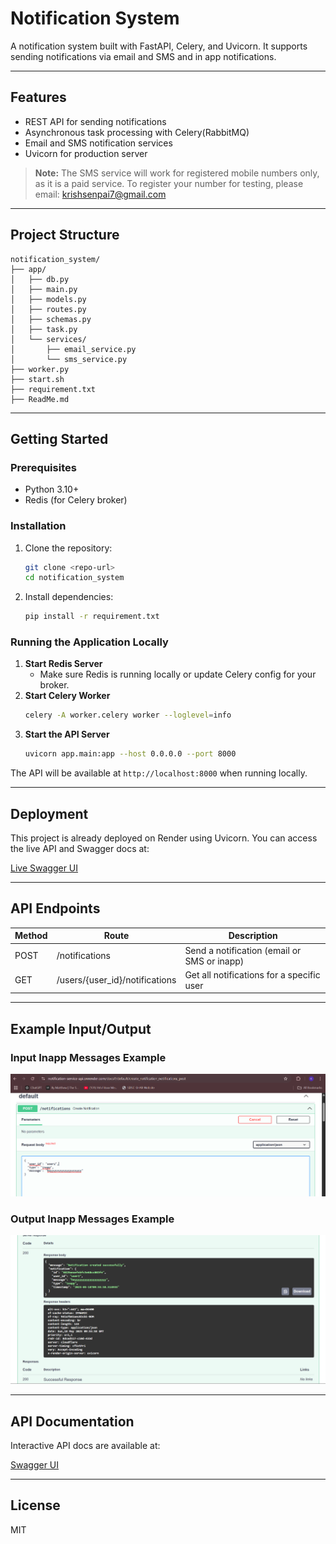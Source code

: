 # Notification System

A notification system built with FastAPI, Celery, and Uvicorn. It supports sending notifications via email and SMS and in app notifications.

---

## Features
- REST API for sending notifications
- Asynchronous task processing with Celery(RabbitMQ)
- Email and SMS notification services
- Uvicorn for production server

> **Note:** The SMS service will work for registered mobile numbers only, as it is a paid service. To register your number for testing, please email: krishsenpai7@gmail.com

---

## Project Structure
```
notification_system/
├── app/
│   ├── db.py
│   ├── main.py
│   ├── models.py
│   ├── routes.py
│   ├── schemas.py
│   ├── task.py
│   └── services/
│       ├── email_service.py
│       └── sms_service.py
├── worker.py
├── start.sh
├── requirement.txt
├── ReadMe.md
```

---

## Getting Started

### Prerequisites
- Python 3.10+
- Redis (for Celery broker)

### Installation
1. Clone the repository:
   ```sh
   git clone <repo-url>
   cd notification_system
   ```
2. Install dependencies:
   ```sh
   pip install -r requirement.txt
   ```

### Running the Application Locally

1. **Start Redis Server**
   - Make sure Redis is running locally or update Celery config for your broker.
2. **Start Celery Worker**
   ```sh
   celery -A worker.celery worker --loglevel=info
   ```
3. **Start the API Server**
   ```sh
   uvicorn app.main:app --host 0.0.0.0 --port 8000
   ```

The API will be available at `http://localhost:8000` when running locally.

---

## Deployment

This project is already deployed on Render using Uvicorn. You can access the live API and Swagger docs at:

[Live Swagger UI](https://notification-service-api.onrender.com/docs)

---

## API Endpoints

| Method | Route                           | Description                                 |
|--------|----------------------------------|---------------------------------------------|
| POST   | /notifications                  | Send a notification (email or SMS or inapp)          |
| GET    | /users/{user_id}/notifications  | Get all notifications for a specific user   |

---

## Example Input/Output

### Input Inapp Messages Example

![Input Example](https://github.com/gg-nayyar/notification-service/blob/main/Post%20request.png)

### Output Inapp Messages Example

![Output Example](https://github.com/gg-nayyar/notification-service/blob/main/Post%20response.png)

---

## API Documentation

Interactive API docs are available at:

[Swagger UI](https://your-render-app-url.onrender.com/docs)

---

## License
MIT
